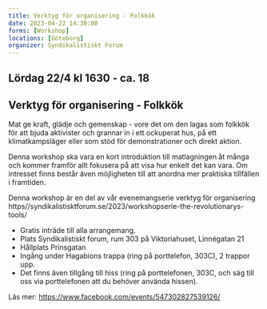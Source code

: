 ```yaml
---
title: Verktyg för organisering - Folkkök
date: 2023-04-22 14:30:00
forms: [Workshop]
locations: [Göteborg]
organizer: Syndikalistiskt Forum
---
```

## Lördag 22/4 kl 1630 - ca. 18 
## Verktyg för organisering - Folkkök

Mat ge kraft, glädje och gemenskap - vore det om den lagas som folkkök för att bjuda aktivister och grannar in i ett ockuperat hus, på ett klimatkampsläger eller som stöd för demonstrationer och direkt aktion.

Denna workshop ska vara en kort introduktion till matlagningen åt många och kommer framför allt fokusera på att visa hur enkelt det kan vara. Om intresset finns består även möjligheten till att anordna mer praktiska tillfällen i framtiden.

Denna workshop är en del av vår evenemangserie verktyg för organisering
https//syndikalistisktforum.se/2023/workshopserie-the-revolutionarys-tools/

* Gratis inträde till alla arrangemang.
* Plats Syndikalistiskt forum, rum 303 på Viktoriahuset, Linnégatan 21
* Hållplats Prinsgatan
* Ingång under Hagabions trappa (ring på porttelefon, 303C), 2 trappor upp.
* Det finns även tillgång till hiss (ring på porttelefonen, 303C, och säg till oss via porttelefonen att du behöver använda hissen).

Läs mer: https://www.facebook.com/events/547302827539126/
